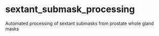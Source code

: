 # sextant_submask_processing
Automated processing of sextant submasks from prostate whole gland masks
